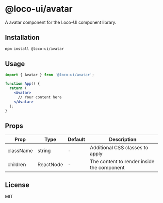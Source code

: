 # @loco-ui/avatar

A avatar component for the Loco-UI component library.

## Installation

```bash
npm install @loco-ui/avatar
```

## Usage

```jsx
import { Avatar } from '@loco-ui/avatar';

function App() {
  return (
    <Avatar>
      // Your content here
    </Avatar>
  );
}
```

## Props

| Prop | Type | Default | Description |
|------|------|---------|-------------|
| className | string | - | Additional CSS classes to apply |
| children | ReactNode | - | The content to render inside the component |

## License

MIT
